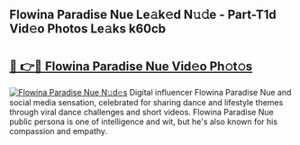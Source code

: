 ## Flowina Paradise Nue Le𝚊k𝚎d N𝚞𝚍e - Part-T1d Vid𝚎o Photos Le𝚊ks k60cb

# <h2><a href="http://fb6w6l.evod.top/?m=Flowina+Paradise+Nue">🔗 👉🔴 Flowina Paradise Nue Vid𝚎o Ph𝚘t𝚘s</a></h2>

[![Flowina Paradise Nue N𝚞d𝚎s](https://i.imgur.com/8V9OHl7.gif)](http://fb6w6l.evod.top/?m=Flowina+Paradise+Nue)
Digital influencer Flowina Paradise Nue and social media sensation, celebrated for sharing dance and lifestyle themes through viral dance challenges and short videos. Flowina Paradise Nue public persona is one of intelligence and wit, but he's also known for his compassion and empathy. 

